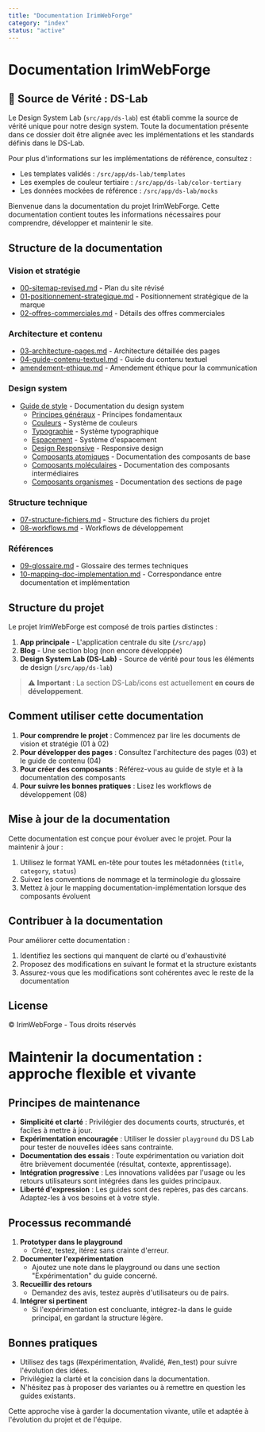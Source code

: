 ```yaml
---
title: "Documentation IrimWebForge"
category: "index"
status: "active"
---
```


# Documentation IrimWebForge

## 🌟 Source de Vérité : DS-Lab

Le Design System Lab (`src/app/ds-lab`) est établi comme la source de vérité unique pour notre design system. Toute la documentation présente dans ce dossier doit être alignée avec les implémentations et les standards définis dans le DS-Lab.

Pour plus d'informations sur les implémentations de référence, consultez :
- Les templates validés : `/src/app/ds-lab/templates`
- Les exemples de couleur tertiaire : `/src/app/ds-lab/color-tertiary`
- Les données mockées de référence : `/src/app/ds-lab/mocks`

Bienvenue dans la documentation du projet IrimWebForge. Cette documentation contient toutes les informations nécessaires pour comprendre, développer et maintenir le site.

## Structure de la documentation

### Vision et stratégie
- [00-sitemap-revised.md](./00-sitemap-revised.md) - Plan du site révisé
- [01-positionnement-strategique.md](./01-positionnement-strategique.md) - Positionnement stratégique de la marque
- [02-offres-commerciales.md](./02-offres-commerciales.md) - Détails des offres commerciales

### Architecture et contenu
- [03-architecture-pages.md](./03-architecture-pages.md) - Architecture détaillée des pages
- [04-guide-contenu-textuel.md](./04-guide-contenu-textuel.md) - Guide du contenu textuel
- [amendement-ethique.md](./amendement-ethique.md) - Amendement éthique pour la communication

### Design system
- [Guide de style](./style/index.md) - Documentation du design system
  - [Principes généraux](./style/principles.md) - Principes fondamentaux
  - [Couleurs](./style/colors.md) - Système de couleurs
  - [Typographie](./style/typography.md) - Système typographique
  - [Espacement](./style/spacing.md) - Système d'espacement
  - [Design Responsive](./style/responsive.md) - Responsive design
  - [Composants atomiques](./style/atoms.md) - Documentation des composants de base
  - [Composants moléculaires](./style/molecules.md) - Documentation des composants intermédiaires
  - [Composants organismes](./style/organisms.md) - Documentation des sections de page

### Structure technique
- [07-structure-fichiers.md](./07-structure-fichiers.md) - Structure des fichiers du projet
- [08-workflows.md](./08-workflows.md) - Workflows de développement

### Références
- [09-glossaire.md](./09-glossaire.md) - Glossaire des termes techniques
- [10-mapping-doc-implementation.md](./10-mapping-doc-implementation.md) - Correspondance entre documentation et implémentation

## Structure du projet

Le projet IrimWebForge est composé de trois parties distinctes :

1. **App principale** - L'application centrale du site (`/src/app`)
2. **Blog** - Une section blog (non encore développée)
3. **Design System Lab (DS-Lab)** - Source de vérité pour tous les éléments de design (`/src/app/ds-lab`)

> ⚠️ **Important** : La section DS-Lab/icons est actuellement **en cours de développement**.

## Comment utiliser cette documentation

1. **Pour comprendre le projet** : Commencez par lire les documents de vision et stratégie (01 à 02)
2. **Pour développer des pages** : Consultez l'architecture des pages (03) et le guide de contenu (04)
3. **Pour créer des composants** : Référez-vous au guide de style et à la documentation des composants
4. **Pour suivre les bonnes pratiques** : Lisez les workflows de développement (08)

## Mise à jour de la documentation

Cette documentation est conçue pour évoluer avec le projet. Pour la maintenir à jour :

1. Utilisez le format YAML en-tête pour toutes les métadonnées (`title`, `category`, `status`)
2. Suivez les conventions de nommage et la terminologie du glossaire
3. Mettez à jour le mapping documentation-implémentation lorsque des composants évoluent

## Contribuer à la documentation

Pour améliorer cette documentation :

1. Identifiez les sections qui manquent de clarté ou d'exhaustivité
2. Proposez des modifications en suivant le format et la structure existants
3. Assurez-vous que les modifications sont cohérentes avec le reste de la documentation

## License

© IrimWebForge - Tous droits réservés

# Maintenir la documentation : approche flexible et vivante

## Principes de maintenance

- **Simplicité et clarté** : Privilégier des documents courts, structurés, et faciles à mettre à jour.
- **Expérimentation encouragée** : Utiliser le dossier `playground` du DS Lab pour tester de nouvelles idées sans contrainte.
- **Documentation des essais** : Toute expérimentation ou variation doit être brièvement documentée (résultat, contexte, apprentissage).
- **Intégration progressive** : Les innovations validées par l'usage ou les retours utilisateurs sont intégrées dans les guides principaux.
- **Liberté d'expression** : Les guides sont des repères, pas des carcans. Adaptez-les à vos besoins et à votre style.

## Processus recommandé

1. **Prototyper dans le playground**
   - Créez, testez, itérez sans crainte d'erreur.
2. **Documenter l'expérimentation**
   - Ajoutez une note dans le playground ou dans une section "Expérimentation" du guide concerné.
3. **Recueillir des retours**
   - Demandez des avis, testez auprès d'utilisateurs ou de pairs.
4. **Intégrer si pertinent**
   - Si l'expérimentation est concluante, intégrez-la dans le guide principal, en gardant la structure légère.

## Bonnes pratiques

- Utilisez des tags (#expérimentation, #validé, #en_test) pour suivre l'évolution des idées.
- Privilégiez la clarté et la concision dans la documentation.
- N'hésitez pas à proposer des variantes ou à remettre en question les guides existants.

Cette approche vise à garder la documentation vivante, utile et adaptée à l'évolution du projet et de l'équipe. 